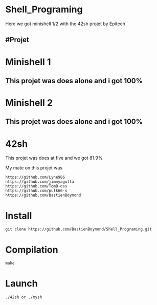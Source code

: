 # Shell_Programing
Here we got minishell 1/2 with the 42sh projet by Epitech

#Projet
---
# Minishell 1 

This projet was does alone and i got 100%
---
# Minishell 2

This projet was does alone and i got 100%
---
# 42sh

This projet was does at five and we got 81.9%

My mate on this projet was 
    
    https://github.com/Lyne986
    https://github.com/jimmyagulla
    https://github.com/TomB-oss
    https://github.com/pulk66-s
    https://github.com/BastienBoymond
    
# Install

    git clone https://github.com/BastienBoymond/Shell_Programing.git
    
# Compilation

    make
    
# Launch 
    
    ./42sh or ./mysh
